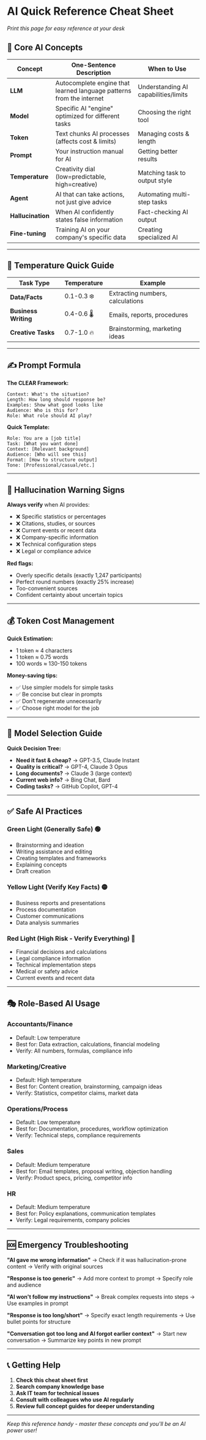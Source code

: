 # AI Quick Reference Cheat Sheet

*Print this page for easy reference at your desk*

## 🧠 Core AI Concepts

| Concept | One-Sentence Description | When to Use |
|---------|-------------------------|-------------|
| **LLM** | Autocomplete engine that learned language patterns from the internet | Understanding AI capabilities/limits |
| **Model** | Specific AI "engine" optimized for different tasks | Choosing the right tool |
| **Token** | Text chunks AI processes (affects cost & limits) | Managing costs & length |
| **Prompt** | Your instruction manual for AI | Getting better results |
| **Temperature** | Creativity dial (low=predictable, high=creative) | Matching task to output style |
| **Agent** | AI that can take actions, not just give advice | Automating multi-step tasks |
| **Hallucination** | When AI confidently states false information | Fact-checking AI output |
| **Fine-tuning** | Training AI on your company's specific data | Creating specialized AI |

---

## 🎯 Temperature Quick Guide

| Task Type | Temperature | Example |
|-----------|-------------|---------|
| **Data/Facts** | 0.1-0.3 ❄️ | Extracting numbers, calculations |
| **Business Writing** | 0.4-0.6 🌡️ | Emails, reports, procedures |
| **Creative Tasks** | 0.7-1.0 🔥 | Brainstorming, marketing ideas |

---

## ✍️ Prompt Formula

**The CLEAR Framework:**
```
Context: What's the situation?
Length: How long should response be?
Examples: Show what good looks like
Audience: Who is this for?
Role: What role should AI play?
```

**Quick Template:**
```
Role: You are a [job title]
Task: [What you want done]
Context: [Relevant background]
Audience: [Who will see this]
Format: [How to structure output]
Tone: [Professional/casual/etc.]
```

---

## 🚨 Hallucination Warning Signs

**Always verify** when AI provides:
- ❌ Specific statistics or percentages
- ❌ Citations, studies, or sources
- ❌ Current events or recent data
- ❌ Company-specific information
- ❌ Technical configuration steps
- ❌ Legal or compliance advice

**Red flags:**
- Overly specific details (exactly 1,247 participants)
- Perfect round numbers (exactly 25% increase)
- Too-convenient sources
- Confident certainty about uncertain topics

---

## 💰 Token Cost Management

**Quick Estimation:**
- 1 token ≈ 4 characters
- 1 token ≈ 0.75 words
- 100 words ≈ 130-150 tokens

**Money-saving tips:**
- ✅ Use simpler models for simple tasks
- ✅ Be concise but clear in prompts
- ✅ Don't regenerate unnecessarily
- ✅ Choose right model for the job

---

## 🔧 Model Selection Guide

**Quick Decision Tree:**
- **Need it fast & cheap?** → GPT-3.5, Claude Instant
- **Quality is critical?** → GPT-4, Claude 3 Opus
- **Long documents?** → Claude 3 (large context)
- **Current web info?** → Bing Chat, Bard
- **Coding tasks?** → GitHub Copilot, GPT-4

---

## ✅ Safe AI Practices

### **Green Light** (Generally Safe) 🟢
- Brainstorming and ideation
- Writing assistance and editing
- Creating templates and frameworks
- Explaining concepts
- Draft creation

### **Yellow Light** (Verify Key Facts) 🟡
- Business reports and presentations
- Process documentation
- Customer communications
- Data analysis summaries

### **Red Light** (High Risk - Verify Everything) 🔴
- Financial decisions and calculations
- Legal compliance information
- Technical implementation steps
- Medical or safety advice
- Current events and recent data

---

## 🎭 Role-Based AI Usage

### **Accountants/Finance**
- Default: Low temperature
- Best for: Data extraction, calculations, financial modeling
- Verify: All numbers, formulas, compliance info

### **Marketing/Creative**
- Default: High temperature
- Best for: Content creation, brainstorming, campaign ideas
- Verify: Statistics, competitor claims, market data

### **Operations/Process**
- Default: Low temperature
- Best for: Documentation, procedures, workflow optimization
- Verify: Technical steps, compliance requirements

### **Sales**
- Default: Medium temperature
- Best for: Email templates, proposal writing, objection handling
- Verify: Product specs, pricing, competitor info

### **HR**
- Default: Medium temperature
- Best for: Policy explanations, communication templates
- Verify: Legal requirements, company policies

---

## 🆘 Emergency Troubleshooting

**"AI gave me wrong information"**
→ Check if it was hallucination-prone content → Verify with original sources

**"Response is too generic"**
→ Add more context to prompt → Specify role and audience

**"AI won't follow my instructions"**
→ Break complex requests into steps → Use examples in prompt

**"Response is too long/short"**
→ Specify exact length requirements → Use bullet points for structure

**"Conversation got too long and AI forgot earlier context"**
→ Start new conversation → Summarize key points in new prompt

---

## 📞 Getting Help

1. **Check this cheat sheet first**
2. **Search company knowledge base**
3. **Ask IT team for technical issues**
4. **Consult with colleagues who use AI regularly**
5. **Review full concept guides for deeper understanding**

---

*Keep this reference handy - master these concepts and you'll be an AI power user!*